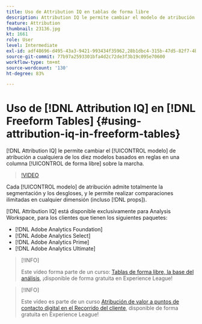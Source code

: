 ```yaml
---
title: Uso de Attribution IQ en tablas de forma libre
description: Attribution IQ le permite cambiar el modelo de atribución a cualquiera de los diez modelos basados en reglas en una columna de forma libre sobre la marcha.
feature: Attribution
thumbnail: 23136.jpg
kt: 1661
role: User
level: Intermediate
exl-id: adf48696-d495-43a3-9421-993434f35962,28b1dbc4-315b-47d5-82f7-4b394ed31ad8
source-git-commit: 77b97a2593301bfa4d2c72de3f3b19c095e70600
workflow-type: tm+mt
source-wordcount: '130'
ht-degree: 83%

---
```


# Uso de [!DNL Attribution IQ] en [!DNL Freeform Tables] {#using-attribution-iq-in-freeform-tables}

[!DNL Attribution IQ] le permite cambiar el [!UICONTROL modelo] de atribución a cualquiera de los diez modelos basados en reglas en una columna [!UICONTROL de forma libre] sobre la marcha.

>[!VIDEO](https://video.tv.adobe.com/v/23136/?quality=12)

Cada [!UICONTROL modelo] de atribución admite totalmente la segmentación y los desgloses, y le permite realizar comparaciones ilimitadas en cualquier dimensión (incluso [!DNL props]).

[!DNL Attribution IQ] está disponible exclusivamente para Analysis Workspace, para los clientes que tienen los siguientes paquetes:

* [!DNL Adobe Analytics Foundation]
* [!DNL Adobe Analytics Select]
* [!DNL Adobe Analytics Prime]
* [!DNL Adobe Analytics Ultimate]

>[!INFO]
>
> Este vídeo forma parte de un curso: [Tablas de forma libre, la base del análisis](https://experienceleague.adobe.com/?recommended=Analytics-U-1-2020.3), ¡disponible de forma gratuita en Experience League!

>[!INFO]
>
> Este vídeo es parte de un curso [Atribución de valor a puntos de contacto digital en el Recorrido del cliente](https://experienceleague.adobe.com/?recommended=Analytics-U-1-2020.2&amp;lang=es), disponible de forma gratuita en Experience League!
